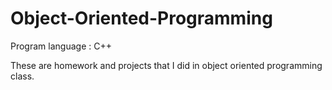 # Object-Oriented-Programming

Program language : C++

These are homework and projects that I did in object oriented programming class.
